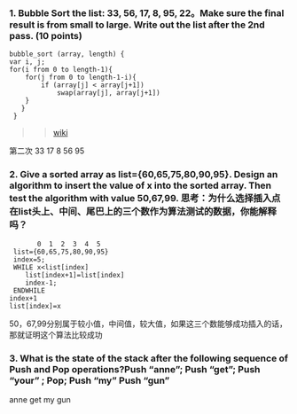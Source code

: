 ### 1. Bubble Sort the list: 33, 56, 17, 8, 95, 22。Make sure the final result is from small to large. Write out the list after the 2nd pass. (10 points)
    bubble_sort (array, length) {
    var i, j;
    for(i from 0 to length-1){
        for(j from 0 to length-1-i){
            if (array[j] < array[j+1])
                swap(array[j], array[j+1])
        }
       } 
     }
     
>>[wiki](https://zh.wikipedia.org/wiki/%E5%86%92%E6%B3%A1%E6%8E%92%E5%BA%8F)

第二次 33 17 8 56 95
### 2. Give a sorted array as list={60,65,75,80,90,95}. Design an algorithm to insert the value of x into the sorted array. Then test the algorithm with value 50,67,99.  思考：为什么选择插入点在list头上、中间、尾巴上的三个数作为算法测试的数据，你能解释吗？
         
           0  1  2  3  4  5
     list={60,65,75,80,90,95}  
     index=5;
     WHILE x<list[index]
        list[index+1]=list[index]
        index-1;
     ENDWHILE 
    index+1
    list[index]=x

    
50，67,99分别属于较小值，中间值，较大值，如果这三个数能够成功插入的话，那就证明这个算法比较成功






### 3. What is the state of the stack after the following sequence of Push and Pop operations?Push “anne”; Push “get”; Push “your” ; Pop; Push “my” Push “gun” 
anne get my gun 